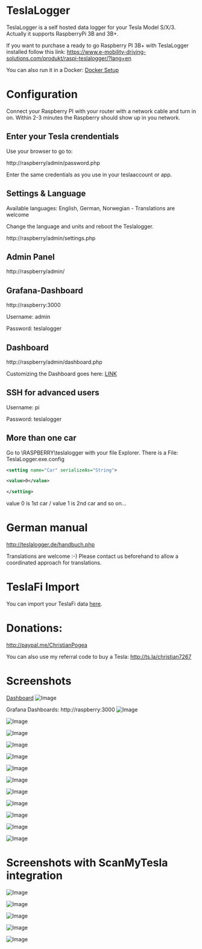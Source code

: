 # TeslaLogger

TeslaLogger is a self hosted data logger for your Tesla Model S/X/3. Actually it supports RaspberryPi 3B and 3B+.

If you want to purchase a ready to go Raspberry PI 3B+ with TeslaLogger installed follow this link:
https://www.e-mobility-driving-solutions.com/produkt/raspi-teslalogger/?lang=en

You can also run it in a Docker:
[Docker Setup](docker_setup.md)

# Configuration
Connect your Raspberry PI with your router with a network cable and turn in on.
Within 2-3 minutes the Raspberry should show up in you network.

## Enter your Tesla crendentials
Use your browser to go to:

http://raspberry/admin/password.php

Enter the same credentials as you use in your teslaaccount or app.

## Settings & Language
Available languages: English, German, Norwegian - Translations are welcome

Change the language and units and reboot the Teslalogger.

http://raspberry/admin/settings.php

## Admin Panel
http://raspberry/admin/

## Grafana-Dashboard
http://raspberry:3000

Username: admin

Password: teslalogger

## Dashboard
http://raspberry/admin/dashboard.php

Customizing the Dashboard goes here: [LINK](dashboard.md)

## SSH for advanced users

Username: pi

Password: teslalogger

## More than one car

Go to \\RASPBERRY\teslalogger with your file Explorer. There is a File: TeslaLogger.exe.config
```xml
<setting name="Car" serializeAs="String">

<value>0</value>

</setting>
```
value 0 is 1st car / value 1 is 2nd car and so on...

# German manual
http://teslalogger.de/handbuch.php

Translations are welcome :-)
Please contact us beforehand to allow a coordinated approach for translations.

# TeslaFi Import
You can import your TeslaFi data [here](TeslaFi-Import/README.md).

# Donations:
http://paypal.me/ChristianPogea

You can also use my referral code to buy a Tesla:
http://ts.la/christian7267

# Screenshots
 [Dashboard](dashboard.md)
![Image](https://raw.githubusercontent.com/bassmaster187/TeslaLogger/master/TeslaLogger/screenshots/Dashboard.PNG)

Grafana Dashboards: http://raspberry:3000
![Image](https://raw.githubusercontent.com/bassmaster187/TeslaLogger/master/TeslaLogger/screenshots/verbrauch_en.png)

![Image](https://raw.githubusercontent.com/bassmaster187/TeslaLogger/master/TeslaLogger/screenshots/trip_en.png)

![Image](https://raw.githubusercontent.com/bassmaster187/TeslaLogger/master/TeslaLogger/screenshots/laden_en.png)

![Image](https://raw.githubusercontent.com/bassmaster187/TeslaLogger/master/TeslaLogger/screenshots/ladehistorie_en.png)

![Image](https://raw.githubusercontent.com/bassmaster187/TeslaLogger/master/TeslaLogger/screenshots/ladestatistik_en.png)

![Image](https://raw.githubusercontent.com/bassmaster187/TeslaLogger/master/TeslaLogger/screenshots/akkutrips_en.png)

![Image](https://raw.githubusercontent.com/bassmaster187/TeslaLogger/master/TeslaLogger/screenshots/degradation_en.png)

![Image](https://raw.githubusercontent.com/bassmaster187/TeslaLogger/master/TeslaLogger/screenshots/SOCladestatistik_en.png)

![Image](https://raw.githubusercontent.com/bassmaster187/TeslaLogger/master/TeslaLogger/screenshots/vampirdrain_en.png)

![Image](https://raw.githubusercontent.com/bassmaster187/TeslaLogger/master/TeslaLogger/screenshots/vampirdrain_month_en.png)

![Image](https://raw.githubusercontent.com/bassmaster187/TeslaLogger/master/TeslaLogger/screenshots/visited.PNG)

![Image](https://raw.githubusercontent.com/bassmaster187/TeslaLogger/master/TeslaLogger/screenshots/Trip-Monatsstatistik.PNG)

# Screenshots with ScanMyTesla integration #

![Image](https://raw.githubusercontent.com/bassmaster187/TeslaLogger/master/TeslaLogger/screenshots/Zellspannungen_ScanMyTesla.png)

![Image](https://raw.githubusercontent.com/bassmaster187/TeslaLogger/master/TeslaLogger/screenshots/HVAC-ScanMyTesla.png)

![Image](https://raw.githubusercontent.com/bassmaster187/TeslaLogger/master/TeslaLogger/screenshots/verbrauch-ScanMyTesla.png)

![Image](https://raw.githubusercontent.com/bassmaster187/TeslaLogger/master/TeslaLogger/screenshots/performance-ScanMyTesla.png)

![Image](https://raw.githubusercontent.com/bassmaster187/TeslaLogger/master/TeslaLogger/screenshots/Zelltemperaturen.PNG)
